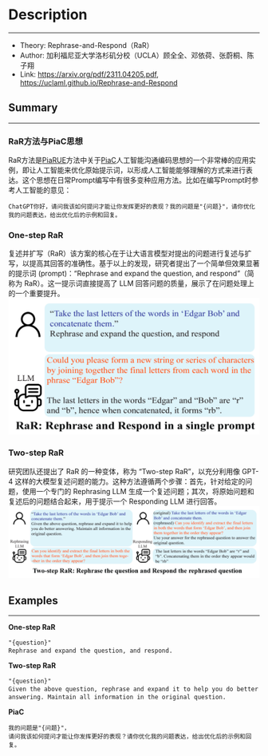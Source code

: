 # Description

---

- Theory: Rephrase-and-Respond（RaR）
- Author: 加利福尼亚大学洛杉矶分校（UCLA）顾全全、邓依荷、张蔚桐、陈子翔
- Link: https://arxiv.org/pdf/2311.04205.pdf, https://uclaml.github.io/Rephrase-and-Respond

## Summary

---
### RaR方法与PiaC思想
RaR方法是[PiaRUE](../PiaRUE.md)方法中关于[PiaC](PiaC.md)人工智能沟通编码思想的一个非常棒的应用实例，即让人工智能来优化原始提示词，以形成人工智能能够理解的方式来进行表达。这个思想在日常Prompt编写中有很多变种应用方法。比如在编写Prompt时参考人工智能的意见：
```
ChatGPT你好，请问我该如何提问才能让你发挥更好的表现？我的问题是"{问题}"，请你优化我的问题表达，给出优化后的示例和回复。

```

### One-step RaR
复述并扩写（RaR）该方案的核心在于让大语言模型对提出的问题进行复述与扩写，以提高其回答的准确性。基于以上的发现，研究者提出了一个简单但效果显著的提示词 (prompt)：“Rephrase and expand the question, and respond”（简称为 RaR）。这一提示词直接提高了 LLM 回答问题的质量，展示了在问题处理上的一个重要提升。  
![img.png](../img/RaR.png)

### Two-step RaR 
研究团队还提出了 RaR 的一种变体，称为 “Two-step RaR”，以充分利用像 GPT-4 这样的大模型复述问题的能力。这种方法遵循两个步骤：首先，针对给定的问题，使用一个专门的 Rephrasing LLM 生成一个复述问题；其次，将原始问题和复述后的问题结合起来，用于提示一个 Responding LLM 进行回答。
![img.png](../img/Two-stepRaR.png)

## Examples  

---
**One-step RaR**
```
"{question}"
Rephrase and expand the question, and respond.
```
**Two-step RaR**
```
"{question}"
Given the above question, rephrase and expand it to help you do better answering. Maintain all information in the original question.
```
**PiaC**
```
我的问题是"{问题}"，
请问我该如何提问才能让你发挥更好的表现？请你优化我的问题表达，给出优化后的示例和回复。
```

